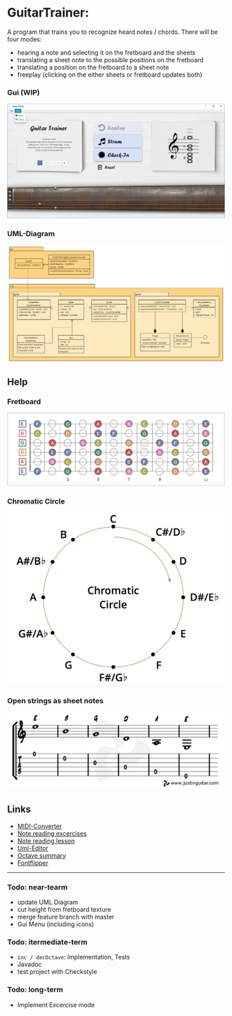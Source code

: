 # GuitarTrainer: 
A program that trains you to recognize heard notes / chords. There will be four modes:
- hearing a note and selecting it on the fretboard and the sheets
- translating a sheet note to the possible positions on the fretboard
- translating a position on the fretboard to a sheet note
- freeplay (clicking on the either sheets or fretboard updates both)

### Gui (WIP)
<img src="otherDocs/screenshots/screenshot2603.png" alt="drawing" width="2000"/>

### UML-Diagram
![alt text](https://github.com/derMacon/GuitarTrainer/blob/master/otherDocs/diagrams/GuitarTrainerUML.png)

## Help
### Fretboard 
![alt text](https://github.com/derMacon/GuitarTrainer/blob/master/otherDocs/diagrams/fretboard-diagram.jpg)

### Chromatic Circle
<img src="https://github.com/derMacon/GuitarTrainer/blob/master/otherDocs/diagrams/chromatic-circle.png" width="600">

### Open strings as sheet notes 
![alt text](otherDocs/diagrams/sheetNotes_openStrings.png)

## Links
- [MIDI-Converter](https://www.zamzar.com/)
- [Note reading excercises](https://www.bonedo.de/artikel/einzelansicht/noten-lesen-lernen-fuer-gitarristen-1-das-notensystem-grundlagen-und-leersaitenspiel.html)
- [Note reading lesson](https://www.youtube.com/watch?v=8Mj6305Rr2w&t=418s)
- [Uml-Editor](http://www.umlet.com/umletino/umletino.html)
- [Octave summary](http://www.musikkunde.info/notenlehre/oktavraeume)
- [Fontflipper](https://fontflipper.com/flip-or-flop)

---

### Todo: near-tearm
- update UML Diagram 
- cut height from fretboard texture
- merge feature branch with master
- Gui Menu (including icons)

### Todo: itermediate-term
- `inc / decOctave`: Implementation, Tests 
- Javadoc
- test project with Checkstyle

### Todo: long-term
- Implement Excercise mode
